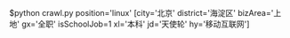 $python crawl.py position='linux' [city='北京' district='海淀区' bizArea='上地' gx='全职' isSchoolJob=1 xl='本科' jd='天使轮' hy='移动互联网'] 

